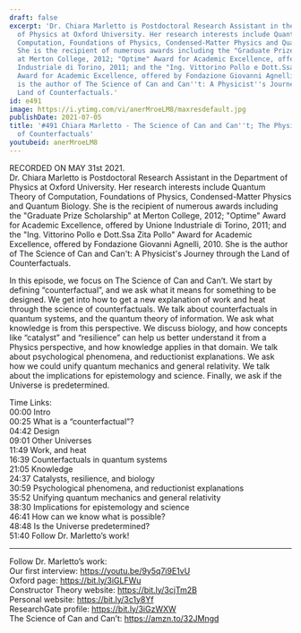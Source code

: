 ```yaml
---
draft: false
excerpt: 'Dr. Chiara Marletto is Postdoctoral Research Assistant in the Department
  of Physics at Oxford University. Her research interests include Quantum Theory of
  Computation, Foundations of Physics, Condensed-Matter Physics and Quantum Biology.
  She is the recipient of numerous awards including the "Graduate Prize Scholarship"
  at Merton College, 2012; "Optime" Award for Academic Excellence, offered by Unione
  Industriale di Torino, 2011; and the "Ing. Vittorino Pollo e Dott.Ssa Zita Pollo"
  Award for Academic Excellence, offered by Fondazione Giovanni Agnelli, 2010. She
  is the author of The Science of Can and Can''t: A Physicist''s Journey through the
  Land of Counterfactuals.'
id: e491
image: https://i.ytimg.com/vi/anerMroeLM8/maxresdefault.jpg
publishDate: 2021-07-05
title: '#491 Chiara Marletto - The Science of Can and Can''t; The Physics/Science
  of Counterfactuals'
youtubeid: anerMroeLM8
---
```

RECORDED ON MAY 31st 2021.  
Dr. Chiara Marletto is Postdoctoral Research Assistant in the Department of Physics at Oxford University. Her research interests include Quantum Theory of Computation, Foundations of Physics, Condensed-Matter Physics and Quantum Biology. She is the recipient of numerous awards including the "Graduate Prize Scholarship" at Merton College, 2012; "Optime" Award for Academic Excellence, offered by Unione Industriale di Torino, 2011; and the "Ing. Vittorino Pollo e Dott.Ssa Zita Pollo" Award for Academic Excellence, offered by Fondazione Giovanni Agnelli, 2010. She is the author of The Science of Can and Can't: A Physicist's Journey through the Land of Counterfactuals.

In this episode, we focus on The Science of Can and Can’t. We start by defining “counterfactual”, and we ask what it means for something to be designed. We get into how to get a new explanation of work and heat through the science of counterfactuals. We talk about counterfactuals in quantum systems, and the quantum theory of information. We ask what knowledge is from this perspective. We discuss biology, and how concepts like “catalyst” and “resilience” can help us better understand it from a Physics perspective, and how knowledge applies in that domain. We talk about psychological phenomena, and reductionist explanations. We ask how we could unify quantum mechanics and general relativity. We talk about the implications for epistemology and science. Finally, we ask if the Universe is predetermined.

Time Links:  
00:00  Intro  
00:25  What is a “counterfactual”?  
04:42  Design  
09:01  Other Universes  
11:49  Work, and heat  
16:39  Counterfactuals in quantum systems  
21:05  Knowledge  
24:37  Catalysts, resilience, and biology  
30:59  Psychological phenomena, and reductionist explanations  
35:52  Unifying quantum mechanics and general relativity  
38:30  Implications for epistemology and science  
46:41  How can we know what is possible?  
48:48  Is the Universe predetermined?  
51:40  Follow Dr. Marletto’s work!

---

Follow Dr. Marletto’s work:  
Our first interview: https://youtu.be/9y5q7i9E1vU  
Oxford page: https://bit.ly/3iGLFWu  
Constructor Theory website: https://bit.ly/3cjTm2B  
Personal website: https://bit.ly/3c1y8Yf  
ResearchGate profile: https://bit.ly/3iGzWXW  
The Science of Can and Can’t: https://amzn.to/32JMngd
